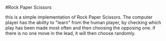#Rock Paper Scissors

this is a simple implementation of Rock Paper Scissors.  The computer player has the ability to "learn" from the human player, by checking which play has been made most often and then choosing the opposing one.  if there is no one move in the lead, it will then choose randomly.
